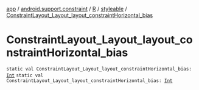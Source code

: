 [app](../../../index.md) / [android.support.constraint](../../index.md) / [R](../index.md) / [styleable](index.md) / [ConstraintLayout_Layout_layout_constraintHorizontal_bias](./-constraint-layout_-layout_layout_constraint-horizontal_bias.md)

# ConstraintLayout_Layout_layout_constraintHorizontal_bias

`static val ConstraintLayout_Layout_layout_constraintHorizontal_bias: `[`Int`](https://kotlinlang.org/api/latest/jvm/stdlib/kotlin/-int/index.html)
`static val ConstraintLayout_Layout_layout_constraintHorizontal_bias: `[`Int`](https://kotlinlang.org/api/latest/jvm/stdlib/kotlin/-int/index.html)